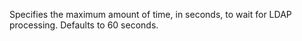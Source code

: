Specifies the maximum amount of time, in seconds, to wait for LDAP processing. Defaults to
		60 seconds.